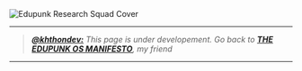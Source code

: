 <img src="../../assets/edupunk-os-research@2x.png" srcset="../../assets/edupunk-os-research@1x.png 1x, ../../assets/edupunk-os-research@2x.png 2x" alt="Edupunk Research Squad Cover">

---

> _**[@khthondev:](https://github.com/khthondev)** This page is under developement. Go back to **[THE EDUPUNK OS MANIFESTO](../main/MANIFESTO.md)**, my friend_

---